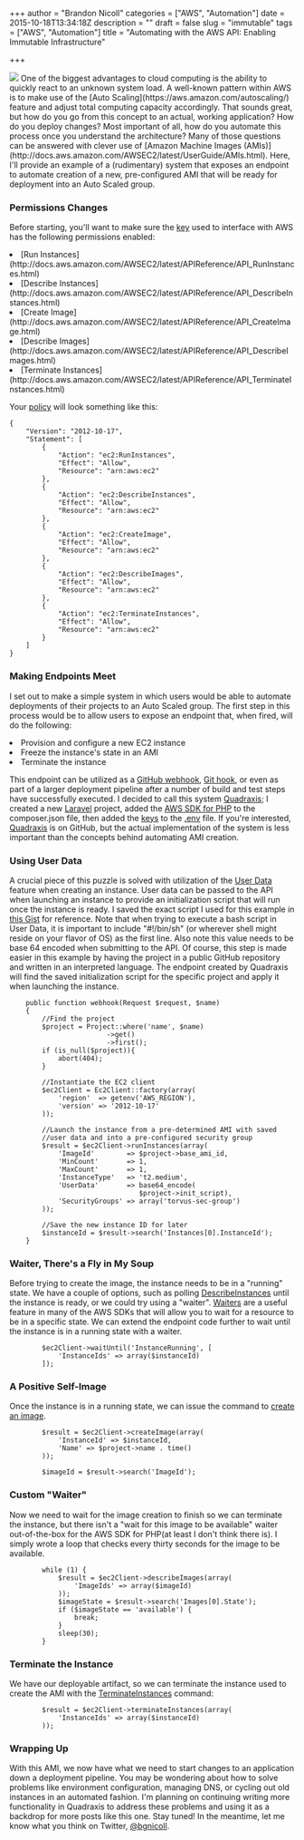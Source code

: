 +++
author = "Brandon Nicoll"
categories = ["AWS", "Automation"]
date = 2015-10-18T13:34:18Z
description = ""
draft = false
slug = "immutable"
tags = ["AWS", "Automation"]
title = "Automating with the AWS API: Enabling Immutable Infrastructure"

+++

<img src="/Immutable.jpg" style="max-width: 100%" />
One of the biggest advantages to cloud computing is the ability to quickly react to an unknown system load. A well-known pattern within AWS is to make use of the [Auto Scaling](https://aws.amazon.com/autoscaling/) feature and adjust total computing capacity accordingly. That sounds great, but how do you go from this concept to an actual, working application? How do you deploy changes? Most important of all, how do you automate this process once you understand the architecture? Many of those questions can be answered with clever use of [Amazon Machine Images (AMIs)](http://docs.aws.amazon.com/AWSEC2/latest/UserGuide/AMIs.html). Here, I'll provide an example of a (rudimentary) system that exposes an endpoint to automate creation of a new, pre-configured AMI that will be ready for deployment into an Auto Scaled group.


### Permissions Changes
Before starting, you'll want to make sure the [key](http://nicoll.io/keys) used to interface with AWS has the following permissions enabled:
<li>[Run Instances](http://docs.aws.amazon.com/AWSEC2/latest/APIReference/API_RunInstances.html)
<li>[Describe Instances](http://docs.aws.amazon.com/AWSEC2/latest/APIReference/API_DescribeInstances.html)
<li>[Create Image](http://docs.aws.amazon.com/AWSEC2/latest/APIReference/API_CreateImage.html)
<li>[Describe Images](http://docs.aws.amazon.com/AWSEC2/latest/APIReference/API_DescribeImages.html)
<li>[Terminate Instances](http://docs.aws.amazon.com/AWSEC2/latest/APIReference/API_TerminateInstances.html)


Your [policy](http://docs.aws.amazon.com/IAM/latest/UserGuide/access_policies.html) will look something like this:
```prettyprint lang-json
{
    "Version": "2012-10-17",
    "Statement": [
        {
            "Action": "ec2:RunInstances",
            "Effect": "Allow",
            "Resource": "arn:aws:ec2"
        },
        {
            "Action": "ec2:DescribeInstances",
            "Effect": "Allow",
            "Resource": "arn:aws:ec2"
        },
        {
            "Action": "ec2:CreateImage",
            "Effect": "Allow",
            "Resource": "arn:aws:ec2"
        },
        {
            "Action": "ec2:DescribeImages",
            "Effect": "Allow",
            "Resource": "arn:aws:ec2"
        },
        {
            "Action": "ec2:TerminateInstances",
            "Effect": "Allow",
            "Resource": "arn:aws:ec2"
        }
    ]
}
```

### Making Endpoints Meet
I set out to make a simple system in which users would be able to automate deployments of their projects to an Auto Scaled group. The first step in this process would be to allow users to expose an endpoint that, when fired, will do the following:
<li>Provision and configure a new EC2 instance
<li>Freeze the instance's state in an AMI
<li>Terminate the instance

This endpoint can be utilized as a [GitHub webhook](https://developer.github.com/webhooks/), [Git hook](http://git-scm.com/book/en/v2/Customizing-Git-Git-Hooks), or even as part of a larger deployment pipeline after a number of build and test steps have successfully executed. I decided to call this system [Quadraxis](https://github.com/bgnicoll/quadraxis); I created a new [Laravel](http://laravel.com/) project, added the [AWS SDK for PHP](https://packagist.org/packages/aws/aws-sdk-php) to the composer.json file, then added the [keys](http://nicoll.io/keys) to the [.env](https://github.com/vlucas/phpdotenv) file. If you're interested, [Quadraxis](https://github.com/bgnicoll/quadraxis) is on GitHub, but the actual implementation of the system is less important than the concepts behind automating AMI creation. 

### Using User Data
A crucial piece of this puzzle is solved with utilization of the [User Data](http://docs.aws.amazon.com/AWSEC2/latest/UserGuide/user-data.html) feature when creating an instance. User data can be passed to the API when launching an instance to provide an initialization script that will run once the instance is ready. I saved the exact script I used for this example in [this Gist](https://gist.github.com/bgnicoll/0c3cd95dd6d91d2bcbb7) for reference. Note that when trying to execute a bash script in User Data, it is important to include "#!/bin/sh" (or wherever shell might reside on your flavor of OS) as the first line. Also note this value needs to be base 64 encoded when submitting to the API. Of course, this step is made easier in this example by having the project in a public GitHub repository and written in an interpreted language. The endpoint created by Quadraxis will find the saved initialization script for the specific project and apply it when launching the instance.
```prettyprint lang-php
    public function webhook(Request $request, $name)
    {
        //Find the project
        $project = Project::where('name', $name)
                        ->get()
                        ->first();
        if (is_null($project)){
            abort(404);
        }
        
        //Instantiate the EC2 client
        $ec2Client = Ec2Client::factory(array(
            'region'  => getenv('AWS_REGION'),
            'version' => '2012-10-17'
        ));

        //Launch the instance from a pre-determined AMI with saved
        //user data and into a pre-configured security group
        $result = $ec2Client->runInstances(array(
            'ImageId'        => $project->base_ami_id,
            'MinCount'       => 1,
            'MaxCount'       => 1,
            'InstanceType'   => 't2.medium',
            'UserData'       => base64_encode(
                                $project->init_script),
            'SecurityGroups' => array('torvus-sec-group')
        ));
        
        //Save the new instance ID for later
        $instanceId = $result->search('Instances[0].InstanceId');
    }
```

### Waiter, There's a Fly in My Soup
Before trying to create the image, the instance needs to be in a "running" state. We have a couple of options, such as polling [DescribeInstances](http://docs.aws.amazon.com/AWSEC2/latest/APIReference/API_DescribeInstances.html) until the instance is ready, or we could try using a "waiter". [Waiters](http://docs.aws.amazon.com/aws-sdk-php/v3/guide/guide/waiters.html) are a useful feature in many of the AWS SDKs that will allow you to wait for a resource to be in a specific state. We can extend the endpoint code further to wait until the instance is in a running state with a waiter.
```prettyprint lang-php
        $ec2Client->waitUntil('InstanceRunning', [
            'InstanceIds' => array($instanceId)
        ]);
```

### A Positive Self-Image
Once the instance is in a running state, we can issue the command to [create an image](http://docs.aws.amazon.com/AWSEC2/latest/APIReference/API_CreateImage.html). 
```prettyprint lang-php
        $result = $ec2Client->createImage(array(
            'InstanceId' => $instanceId,
            'Name' => $project->name . time()
        ));

        $imageId = $result->search('ImageId');
```

### Custom "Waiter"
Now we need to wait for the image creation to finish so we can terminate the instance, but there isn't a "wait for this image to be available" waiter out-of-the-box for the AWS SDK for PHP(at least I don't think there is). I simply wrote a loop that checks every thirty seconds for the image to be available. 

```prettyprint lang-php
        while (1) { 
            $result = $ec2Client->describeImages(array(
                'ImageIds' => array($imageId)
            ));
            $imageState = $result->search('Images[0].State');
            if ($imageState == 'available') {
                break;
            }
            sleep(30);
        }
```

### Terminate the Instance
We have our deployable artifact, so we can terminate the instance used to create the AMI with the [TerminateInstances](http://docs.aws.amazon.com/AWSEC2/latest/APIReference/API_TerminateInstances.html) command:
```prettyprint lang-php
        $result = $ec2Client->terminateInstances(array(
            'InstanceIds' => array($instanceId)
        ));
```

### Wrapping Up
With this AMI, we now have what we need to start changes to an application down a deployment pipeline. You may be wondering about how to solve problems like environment configuration, managing DNS, or cycling out old instances in an automated fashion. I'm planning on continuing writing more functionality in Quadraxis to address these problems and using it as a backdrop for more posts like this one. Stay tuned! In the meantime, let me know what you think on Twitter, [@bgnicoll](https://twitter.com/bgnicoll).